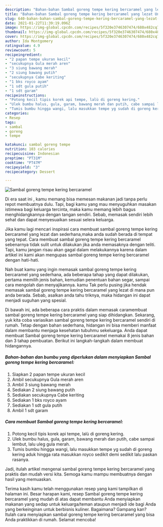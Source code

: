 ```yaml
---
description: "Bahan-bahan Sambal goreng tempe kering bercaramel yang lezat Untuk Jualan"
title: "Bahan-bahan Sambal goreng tempe kering bercaramel yang lezat Untuk Jualan"
slug: 640-bahan-bahan-sambal-goreng-tempe-kering-bercaramel-yang-lezat-untuk-jualan
date: 2021-01-22T11:39:19.096Z
image: https://img-global.cpcdn.com/recipes/5f320e3746307474/680x482cq70/sambal-goreng-tempe-kering-bercaramel-foto-resep-utama.jpg
thumbnail: https://img-global.cpcdn.com/recipes/5f320e3746307474/680x482cq70/sambal-goreng-tempe-kering-bercaramel-foto-resep-utama.jpg
cover: https://img-global.cpcdn.com/recipes/5f320e3746307474/680x482cq70/sambal-goreng-tempe-kering-bercaramel-foto-resep-utama.jpg
author: Ida Montgomery
ratingvalue: 4.9
reviewcount: 5
recipeingredient:
- "2 papan tempe ukuran kecil"
- "secukupnya Gula merah aren"
- "3 siung bawang merah"
- "2 siung bawang putih"
- "secukupnya Cabe keriting"
- "1 bks royco ayam"
- "1 sdt gula putih"
- "1 sdt garam"
recipeinstructions:
- "Potong kecil tipis korek api tempe, lalù di goreng kering."
- "Ulek bumbu halus, gula, garam, bawang merah dan putih, cabe sampai lembut, lalu uleg gula merah."
- "Tumis bumbu hingga wangi, lalu masukkan tempe yg sudah di goreng kering aduk hingga rata masukkan royco sedikit demi sedikit lalu paskan rasanya."
categories:
- Resep
tags:
- sambal
- goreng
- tempe

katakunci: sambal goreng tempe 
nutrition: 103 calories
recipecuisine: Indonesian
preptime: "PT31M"
cooktime: "PT47M"
recipeyield: "3"
recipecategory: Dessert

---
```



![Sambal goreng tempe kering bercaramel](https://img-global.cpcdn.com/recipes/5f320e3746307474/680x482cq70/sambal-goreng-tempe-kering-bercaramel-foto-resep-utama.jpg)

Di era  saat ini , kamu memang bisa memesan makanan jadi tanpa perlu repot membuatnya dulu. Tapi, bagi kamu yang mau menyuguhkan masakan istimewa bagi keluarga tercinta, maka kamu memang lebih bagus menghidangkannya dengan tangan sendiri. Sebab, memasak sendiri lebih sehat dan dapat menyesuaikan sesuai selera keluarga.

Jika kamu lagi mencari inspirasi cara membuat sambal goreng tempe kering bercaramel yang lezat dan sederhana,maka anda sudah berada di tempat yang tepat. Cara membuat sambal goreng tempe kering bercaramel  sebenarnya tidak sulit untuk dilakukan jika anda memasaknya dengan teliti. Tapi, kamu jangan risau akan gagal dalam melakukannya 
karena dalam artikel ini kami akan mengupas sambal goreng tempe kering bercaramel dengan hati-hati.  



Nah buat kamu yang ingin memasak sambal goreng tempe kering bercaramel yang sederhana, ada beberapa tahap yang dapat dilakukan, pertama memilih jenis bahan, kemudian penentuan bahan segar, sampai cara mengolah dan menyajikannya. kamu Tak perlu pusing jika hendak memasak sambal goreng tempe kering bercaramel yang lezat di mana pun anda berada. Sebab, asalkan anda  tahu triknya, maka hidangan ini dapat menjadi suguhan yang spesial.

Di bawah ini, ada beberapa cara praktis  dalam memasak caramembuat sambal goreng tempe kering bercaramel yang siap dihidangkan. Sekarang, yuk kita coba variasikan sambal goreng tempe kering bercaramel sendiri di rumah. Tetap dengan bahan sederhana, hidangan ini bisa memberi manfaat dalam membantu menjaga kesehatan tubuhmu sekeluarga. Anda dapat membuat Sambal goreng tempe kering bercaramel memakai 8 jenis bahan dan 3 tahap pembuatan. Berikut ini langkah-langkah dalam membuat hidangannya.

<!--inarticleads1-->

##### Bahan-bahan dan bumbu yang diperlukan dalam menyiapkan Sambal goreng tempe kering bercaramel:

1. Siapkan 2 papan tempe ukuran kecil
1. Ambil secukupnya Gula merah aren
1. Ambil 3 siung bawang merah
1. Sediakan 2 siung bawang putih
1. Sediakan secukupnya Cabe keriting
1. Sediakan 1 bks royco ayam
1. Sediakan 1 sdt gula putih
1. Ambil 1 sdt garam




<!--inarticleads2-->

##### Cara membuat Sambal goreng tempe kering bercaramel:

1. Potong kecil tipis korek api tempe, lalù di goreng kering.
1. Ulek bumbu halus, gula, garam, bawang merah dan putih, cabe sampai lembut, lalu uleg gula merah.
1. Tumis bumbu hingga wangi, lalu masukkan tempe yg sudah di goreng kering aduk hingga rata masukkan royco sedikit demi sedikit lalu paskan rasanya.




Jadi, itulah artikel mengenai  sambal goreng tempe kering bercaramel  yang praktis dan mudah versi kita. Semoga kamu mampu membuatnya dengan hasil yang memuaskan. 

Terima kasih kamu telah menggunakan resep yang kami tampilkan di halaman ini. Besar harapan kami, resep  Sambal goreng tempe kering bercaramel yang mudah di atas dapat membantu Anda menyiapkan makanan yang sedap untuk keluarga/teman ataupun menjadi ide bagi Anda yang berkeinginan untuk berbisnis kuliner. Bagaimana? Gampang kan? Itulah cara menyiapkan sambal goreng tempe kering bercaramel yang bisa Anda praktikkan di rumah. Selamat mencoba!

